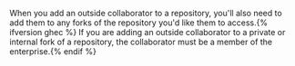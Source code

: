 When you add an outside collaborator to a repository, you'll also need to add them to any forks of the repository you'd like them to access.{% ifversion ghec %} If you are adding an outside collaborator to a private or internal fork of a repository, the collaborator must be a member of the enterprise.{% endif %}
